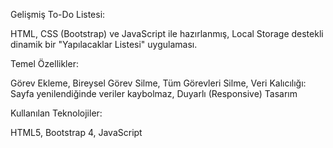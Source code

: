  Gelişmiş To-Do Listesi:

HTML, CSS (Bootstrap) ve JavaScript ile hazırlanmış, Local Storage destekli dinamik bir "Yapılacaklar Listesi" uygulaması.

 Temel Özellikler:

 Görev Ekleme,
 Bireysel Görev Silme,
 Tüm Görevleri Silme,
 Veri Kalıcılığı: Sayfa yenilendiğinde veriler kaybolmaz,
Duyarlı (Responsive) Tasarım

Kullanılan Teknolojiler:

 HTML5,
 Bootstrap 4,
 JavaScript

